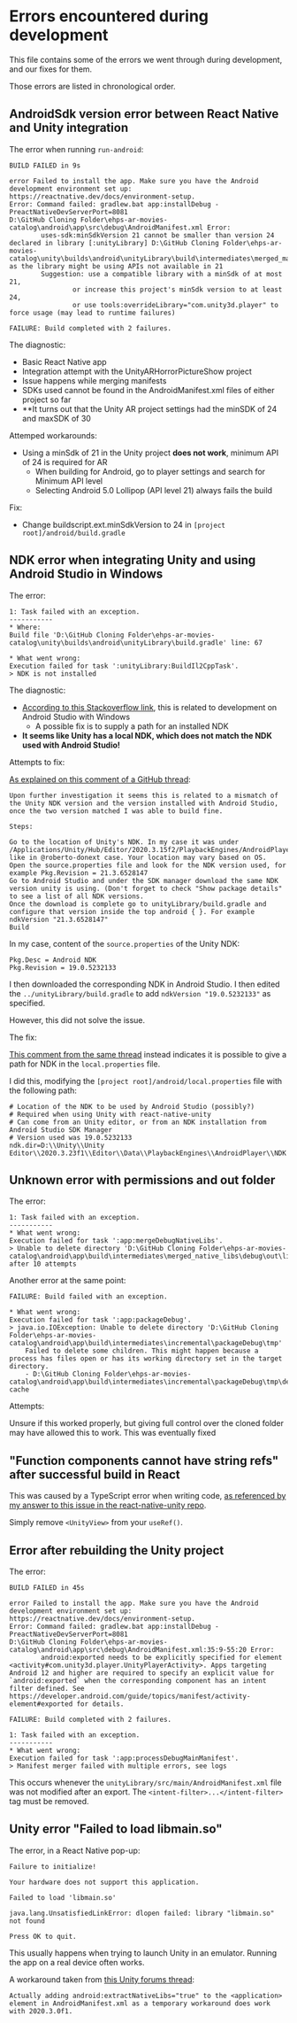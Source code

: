 # Errors encountered during development

This file contains some of the errors we went through during development, and our fixes for them.

Those errors are listed in chronological order.

## AndroidSdk version error between React Native and Unity integration

The error when running `run-android`:

```
BUILD FAILED in 9s

error Failed to install the app. Make sure you have the Android development environment set up: https://reactnative.dev/docs/environment-setup.
Error: Command failed: gradlew.bat app:installDebug -PreactNativeDevServerPort=8081
D:\GitHub Cloning Folder\ehps-ar-movies-catalog\android\app\src\debug\AndroidManifest.xml Error:
        uses-sdk:minSdkVersion 21 cannot be smaller than version 24 declared in library [:unityLibrary] D:\GitHub Cloning Folder\ehps-ar-movies-catalog\unity\builds\android\unityLibrary\build\intermediates\merged_manifest\debug\AndroidManifest.xml as the library might be using APIs not available in 21
        Suggestion: use a compatible library with a minSdk of at most 21,
                or increase this project's minSdk version to at least 24,
                or use tools:overrideLibrary="com.unity3d.player" to force usage (may lead to runtime failures)

FAILURE: Build completed with 2 failures.
```

The diagnostic:

- Basic React Native app
- Integration attempt with the UnityARHorrorPictureShow project
- Issue happens while merging manifests
- SDKs used cannot be found in the AndroidManifest.xml files of either project so far
- **It turns out that the Unity AR project settings had the minSDK of 24 and maxSDK of 30

Attemped workarounds:

- Using a minSdk of 21 in the Unity project **does not work**, minimum API of 24 is required for AR
  - When building for Android, go to player settings and search for Minimum API level
  - Selecting Android 5.0 Lollipop (API level 21) always fails the build
  
Fix:

- Change buildscript.ext.minSdkVersion to 24 in `[project root]/android/build.gradle`

## NDK error when integrating Unity and using Android Studio in Windows

The error:

```
1: Task failed with an exception.
-----------
* Where:
Build file 'D:\GitHub Cloning Folder\ehps-ar-movies-catalog\unity\builds\android\unityLibrary\build.gradle' line: 67

* What went wrong:
Execution failed for task ':unityLibrary:BuildIl2CppTask'.
> NDK is not installed
```

The diagnostic:

- [According to this Stackoverflow link](https://stackoverflow.com/questions/29122903/ndk-is-not-configured-issue-in-android-studio), this is related to development on Android Studio with Windows
  - A possible fix is to supply a path for an installed NDK
- **It seems like Unity has a local NDK, which does not match the NDK used with Android Studio!**

Attempts to fix:

[As explained on this comment of a GitHub thread](https://github.com/juicycleff/flutter-unity-view-widget/issues/440#issuecomment-939385585):

```
Upon further investigation it seems this is related to a mismatch of the Unity NDK version and the version installed with Android Studio, once the two version matched I was able to build fine.

Steps:

Go to the location of Unity's NDK. In my case it was under /Applications/Unity/Hub/Editor/2020.3.15f2/PlaybackEngines/AndroidPlayer/NDK like in @roberto-donext case. Your location may vary based on OS.
Open the source.properties file and look for the NDK version used, for example Pkg.Revision = 21.3.6528147
Go to Android Studio and under the SDK manager download the same NDK version unity is using. (Don't forget to check "Show package details" to see a list of all NDK versions.
Once the download is complete go to unityLibrary/build.gradle and configure that version inside the top android { }. For example ndkVersion "21.3.6528147"
Build
```
  
In my case, content of the `source.properties` of the Unity NDK:

```
Pkg.Desc = Android NDK
Pkg.Revision = 19.0.5232133
```

I then downloaded the corresponding NDK in Android Studio. I then edited the `../unityLibrary/build.gradle` to add `ndkVersion "19.0.5232133"` as specified.

However, this did not solve the issue.

The fix:

[This comment from the same thread](https://github.com/juicycleff/flutter-unity-view-widget/issues/440#issuecomment-900176811) instead indicates it is possible to give a path for NDK in the `local.properties` file.

I did this, modifying the `[project root]/android/local.properties` file with the following path:

```
# Location of the NDK to be used by Android Studio (possibly?)
# Required when using Unity with react-native-unity
# Can come from an Unity editor, or from an NDK installation from Android Studio SDK Manager
# Version used was 19.0.5232133
ndk.dir=D:\\Unity\\Unity Editor\\2020.3.23f1\\Editor\\Data\\PlaybackEngines\\AndroidPlayer\\NDK
```

## Unknown error with permissions and out folder

The error:

```
1: Task failed with an exception.
-----------
* What went wrong:
Execution failed for task ':app:mergeDebugNativeLibs'.
> Unable to delete directory 'D:\GitHub Cloning Folder\ehps-ar-movies-catalog\android\app\build\intermediates\merged_native_libs\debug\out\lib' after 10 attempts
```

Another error at the same point:

```
FAILURE: Build failed with an exception.

* What went wrong:
Execution failed for task ':app:packageDebug'.
> java.io.IOException: Unable to delete directory 'D:\GitHub Cloning Folder\ehps-ar-movies-catalog\android\app\build\intermediates\incremental\packageDebug\tmp'
    Failed to delete some children. This might happen because a process has files open or has its working directory set in the target directory.
    - D:\GitHub Cloning Folder\ehps-ar-movies-catalog\android\app\build\intermediates\incremental\packageDebug\tmp\debug\zip-cache
```

Attempts:

Unsure if this worked properly, but giving full control over the cloned folder may have allowed this to work. This was eventually fixed

## "Function components cannot have string refs" after successful build in React

This was caused by a TypeScript error when writing code, [as referenced by my answer to this issue in the react-native-unity repo](https://github.com/azesmway/react-native-unity/issues/58).

Simply remove `<UnityView>` from your `useRef()`.

## Error after rebuilding the Unity project

The error:

```
BUILD FAILED in 45s

error Failed to install the app. Make sure you have the Android development environment set up: https://reactnative.dev/docs/environment-setup.
Error: Command failed: gradlew.bat app:installDebug -PreactNativeDevServerPort=8081
D:\GitHub Cloning Folder\ehps-ar-movies-catalog\android\app\src\debug\AndroidManifest.xml:35:9-55:20 Error:
        android:exported needs to be explicitly specified for element <activity#com.unity3d.player.UnityPlayerActivity>. Apps targeting Android 12 and higher are required to specify an explicit value for `android:exported` when the corresponding component has an intent filter defined. See https://developer.android.com/guide/topics/manifest/activity-element#exported for details.

FAILURE: Build completed with 2 failures.

1: Task failed with an exception.
-----------
* What went wrong:
Execution failed for task ':app:processDebugMainManifest'.
> Manifest merger failed with multiple errors, see logs
```

This occurs whenever the `unityLibrary/src/main/AndroidManifest.xml` file was not modified after an export. The `<intent-filter>...</intent-filter>` tag must be removed.

## Unity error "Failed to load libmain.so"

The error, in a React Native pop-up:

```
Failure to initialize!

Your hardware does not support this application.

Failed to load 'libmain.so'

java.lang.UnsatisfiedLinkError: dlopen failed: library "libmain.so" not found

Press OK to quit.
```

This usually happens when trying to launch Unity in an emulator. Running the app on a real device often works.

A workaround taken from [this Unity forums thread](https://forum.unity.com/threads/app-not-working-on-some-devices-failed-to-load-libmain-so.1031137/):

```
Actually adding android:extractNativeLibs="true" to the <application> element in AndroidManifest.xml as a temporary workaround does work with 2020.3.0f1.
```